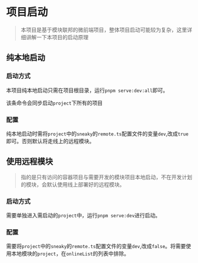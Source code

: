# 项目启动

> 本项目是基于模块联邦的微前端项目，整体项目启动可能较为复杂，这里详细讲解一下本项目的启动原理

## 纯本地启动

### 启动方式

本项目纯本地启动只需在项目根目录，运行`pnpm serve:dev:all`即可。

该条命令会同步启动`project`下所有的项目

### 配置

纯本地启动时需将`project`中的`sneaky`的`remote.ts`配置文件的变量`dev`,改成`true`即可。否则默认将走线上的远程模块。

## 使用远程模块

> 指的是只有访问的容器项目与需要开发的模块项目本地启动，不在开发计划的模块，会默认使用线上部署好的远程模块。

### 启动方式

需要单独进入需启动的`project`中，运行`pnpm serve:dev`进行启动。

### 配置

需要将`project`中的`sneaky`的`remote.ts`配置文件的变量`dev`,改成`false`。将需要使用本地模块的`project`，在`onlineList`的列表中排除。
